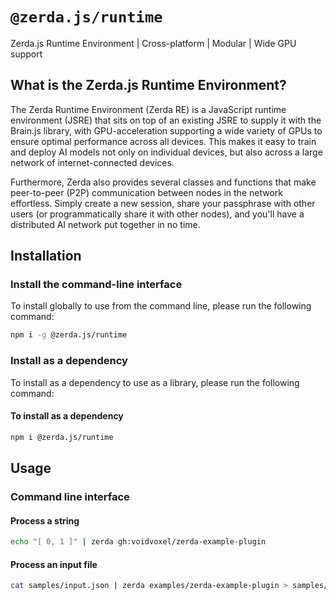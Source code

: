 # `@zerda.js/runtime`

Zerda.js Runtime Environment | Cross-platform | Modular | Wide GPU support

## What is the Zerda.js Runtime Environment?

The Zerda Runtime Environment (Zerda RE) is a JavaScript runtime environment
(JSRE) that sits on top of an existing JSRE to supply it with the Brain.js
library, with GPU-acceleration supporting a wide variety of GPUs to ensure
optimal performance across all devices.
This makes it easy to train and deploy AI models not only on individual
devices, but also across a large network of internet-connected devices.

Furthermore, Zerda also provides several classes and functions that make
peer-to-peer (P2P) communication between nodes in the network effortless.
Simply create a new session, share your passphrase with other users
(or programmatically share it with other nodes),
and you'll have a distributed AI network put together in no time.

## Installation

### Install the command-line interface

To install globally to use from the command line,
please run the following command:

```sh
npm i -g @zerda.js/runtime
```

### Install as a dependency

To install as a dependency to use as a library,
please run the following command:

#### To install as a dependency

```sh
npm i @zerda.js/runtime
```

## Usage

### Command line interface

#### Process a string

```sh
echo "[ 0, 1 ]" | zerda gh:voidvoxel/zerda-example-plugin
```

#### Process an input file

```sh
cat samples/input.json | zerda examples/zerda-example-plugin > samples/output.json
```
